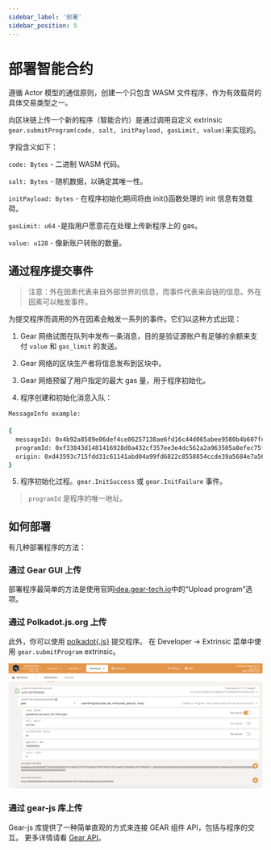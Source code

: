 ```yaml
---
sidebar_label: '部署'
sidebar_position: 5
---
```


# 部署智能合约

遵循 Actor 模型的通信原则，创建一个只包含 WASM 文件程序，作为有效载荷的具体交易类型之一。

向区块链上传一个新的程序（智能合约）是通过调用自定义 extrinsic `gear.submitProgram(code, salt, initPayload, gasLimit, value)`来实现的。

字段含义如下：

`code: Bytes` - 二进制 WASM 代码。

`salt: Bytes` - 随机数据，以确定其唯一性。

`initPayload: Bytes` - 在程序初始化期间将由 init()函数处理的 init 信息有效载荷。

`gasLimit: u64` -是指用户愿意花在处理上传新程序上的 gas。

`value: u128` - 像新账户转账的数量。

## 通过程序提交事件

> 注意：外在因素代表来自外部世界的信息，而事件代表来自链的信息。外在因素可以触发事件。

为提交程序而调用的外在因素会触发一系列的事件。它们以这种方式出现：

1. Gear 网络试图在队列中发布一条消息，目的是验证源账户有足够的余额来支付 `value` 和 `gas_limit` 的发送。

2. Gear 网络的区块生产者将信息发布到区块中。

3. Gear 网络预留了用户指定的最大 gas 量，用于程序初始化。

4. 程序创建和初始化消息入队：

```sh
MessageInfo example:

{
  messageId: 0x4b92a8589e06def4ce06257138ae6fd16c44d065abee9580b4b607fe3c85baa2
  programId: 0xf33843d1481416928d0a432cf357ee3e4dc562a2a963505a8efec75febb4f9de
  origin: 0xd43593c715fdd31c61141abd04a99fd6822c8558854ccde39a5684e7a56da27d
}
```

5. 程序初始化过程。`gear.InitSuccess` 或 `gear.InitFailure` 事件。

> `programId` 是程序的唯一地址。

## 如何部署

有几种部署程序的方法：

### 通过 Gear GUI 上传

部署程序最简单的方法是使用官网[idea.gear-tech.io](https://idea.gear-tech.io)中的“Upload program”选项。

### 通过 Polkadot.js.org 上传

此外，你可以使用 [polkadot{.js}](https://polkadot.js.org) 提交程序。 在 Developer -> Extrinsic 菜单中使用 `gear.submitProgram` extrinsic。

![img alt](./img/polkadot-gui.png)

### 通过 gear-js 库上传

Gear-js 库提供了一种简单直观的方式来连接 GEAR 组件 API，包括与程序的交互。 更多详情请看 [Gear API](https://wiki.gear-tech.io/api/connect)。
